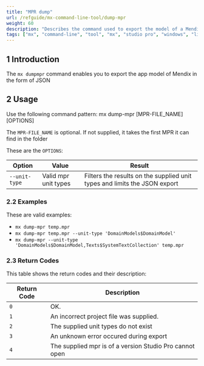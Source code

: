 ```yaml
---
title: "MPR dump"
url: /refguide/mx-command-line-tool/dump-mpr
weight: 60
description: "Describes the command used to export the model of a Mendix App."
tags: ["mx", "command-line", "tool", "mx", "studio pro", "windows", "linux", "mpr", "export"]
---
```


## 1 Introduction

The `mx dumpmpr` command enables you to export the app model of Mendix in the form of JSON

## 2 Usage

Use the following command pattern: mx dump-mpr [MPR-FILE_NAME] [OPTIONS]

The `MPR-FILE_NAME` is optional. If not supplied, it takes the first MPR it can find in the folder

These are the `OPTIONS`:

| Option | Value | Result |
| --- | --- | --- |
| `--unit-type` | Valid mpr unit types| Filters the results on the supplied unit types and limits the JSON export |

### 2.2 Examples

These are valid examples:

* `mx dump-mpr temp.mpr`
* `mx dump-mpr temp.mpr --unit-type 'DomainModels$DomainModel'`
* `mx dump-mpr --unit-type 'DomainModels$DomainModel,Texts$SystemTextCollection' temp.mpr`

### 2.3 Return Codes

This table shows the return codes and their description:

| Return Code | Description |
| --- | --- |
| `0` | OK. |
| `1` | An incorrect project file was supplied. |
| `2` | The supplied unit types do not exist  |
| `3` | An unknown error occured during export |
| `4` | The supplied mpr is of a version Studio Pro cannot open|
